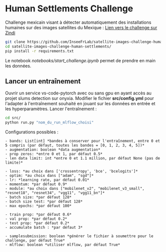 # Human Settlements Challenge

Challenge mexicain visant à détecter automatiquement des installations humaines sur des images satellites du Mexique :  [Lien vers le challenge sur Zindi](https://zindi.africa/competitions/inegi-gcim-human-settlement-detection-challenge)

```bash
git clone https://github.com/InseeFrLab/satellite-images-challenge-human-settlements.git
cd satellite-images-challenge-human-settlements/
pip install -r requirements.txt
```

Le notebook *notebooks/start_challenge.ipynb* permet de prendre en main les données.

## Lancer un entraînement

Ouvrir un service vs-code-pytorch avec ou sans gpu en ayant accès au projet slums detection sur onyxia.
Modifier le fichier **src/config.yml** pour l'adapter à l'entraînement souhaité en jouant sur les données en entrée et les hyperparamètres.
Lancer l'entraînement :
```bash
cd src/
python run.py "nom_du_run_mlflow_choisi"
```

Configurations possibles :  

    - bands: List[int] *bandes à conserver pour l'entraînement, entre 0 et 5 compris (par défaut, toutes les bandes = [0, 1, 2, 3, 4, 5])*  
    - augmentation: boolean *data augmentation*  
    - prop zeros: *entre 0 et 1, par défaut 0.5*  
    - len data limit: int *entre 0 et 1.1 million, par défaut None (pas de limite)*    

    - loss: *au choix dans ['crossentropy', 'bce', 'bcelogits']* 
    - optim: *au choix dans ["adam", "sgd"]*  
    - lr: *learning rate, par défaut 0.01*  
    - momentum: *par défaut 0.9*  
    - module: *au choix dans ["mobilenet_v2", "mobilenet_v3_small", "resnet18", "resnet34", "vgg11", "vgg11_bn"]*  
    - batch size: *par défaut 128*  
    - batch size test: *par défaut 128*  
    - max epochs: *par défaut 100*    

    - train prop: *par défaut 0.6*   
    - val prop: *par défaut 0.2*  
    - test prop: *par défaut 0.2*  
    - accumulate batch : *par défaut 3*  

    - samplesubmission: boolean *générer le fichier à soumettre pour le challenge, par défaut True*  
    - mlflow: boolean *utiliser mlflow, par défaut True*  



